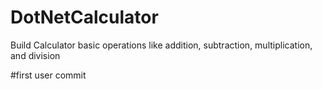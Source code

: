 # DotNetCalculator
Build Calculator basic operations like addition, subtraction, multiplication, and division


#first user commit

